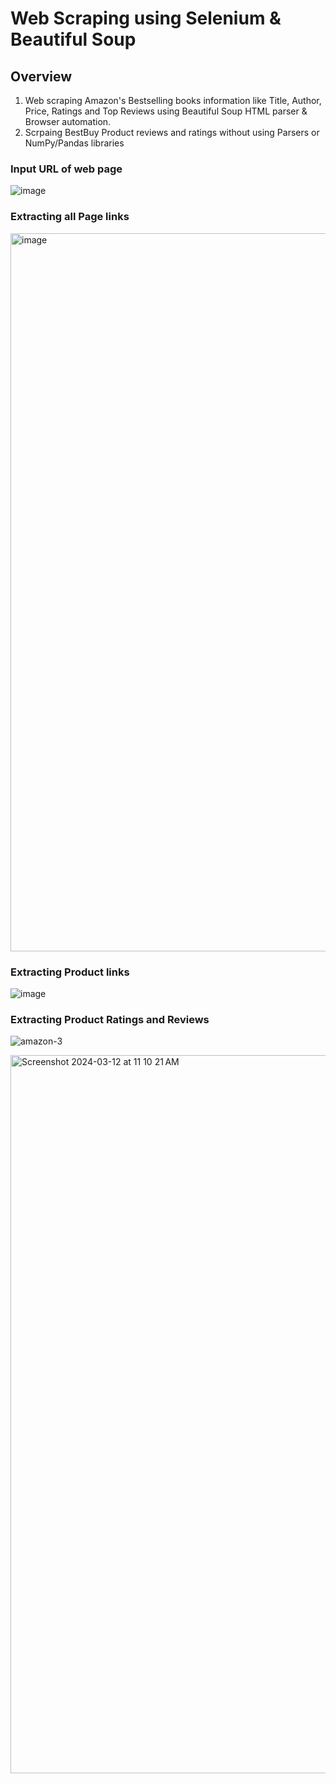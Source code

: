 # Web Scraping using Selenium & Beautiful Soup
## Overview
1. Web scraping Amazon's Bestselling books information like Title, Author, Price, Ratings and Top Reviews using Beautiful Soup HTML parser & Browser automation.
2. Scrpaing BestBuy Product reviews and ratings without using Parsers or NumPy/Pandas libraries
### Input URL of web page
![image](https://github.com/devallasaitej/WebScrapers/assets/64268620/93edb284-fb71-4522-8dfa-c926a78dac9d)


### Extracting all Page links
<img width="1149" alt="image" src="https://github.com/devallasaitej/WebScrapers/assets/64268620/d3200fe4-673d-4605-8a3b-53b4b35d9a8f">

### Extracting Product links
![image](https://github.com/devallasaitej/WebScrapers/assets/64268620/aef5883c-896a-4639-af20-3bb5eb4ecf93)

### Extracting Product Ratings and Reviews
![amazon-3](https://github.com/devallasaitej/WebScrapers/assets/64268620/ed71d12a-f720-4256-a851-9cf7259a2e6e)

<img width="1149" alt="Screenshot 2024-03-12 at 11 10 21 AM" src="https://github.com/devallasaitej/WebScrapers/assets/64268620/24b623df-8334-44cc-9e6f-05b770c4cc28">

